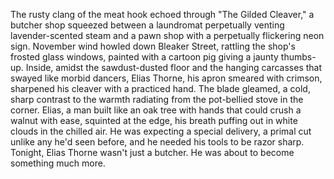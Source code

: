 The rusty clang of the meat hook echoed through "The Gilded Cleaver," a butcher shop squeezed between a laundromat perpetually venting lavender-scented steam and a pawn shop with a perpetually flickering neon sign.  November wind howled down Bleaker Street, rattling the shop's frosted glass windows, painted with a cartoon pig giving a jaunty thumbs-up. Inside, amidst the sawdust-dusted floor and the hanging carcasses that swayed like morbid dancers, Elias Thorne, his apron smeared with crimson, sharpened his cleaver with a practiced hand. The blade gleamed, a cold, sharp contrast to the warmth radiating from the pot-bellied stove in the corner.  Elias, a man built like an oak tree with hands that could crush a walnut with ease, squinted at the edge, his breath puffing out in white clouds in the chilled air.  He was expecting a special delivery, a primal cut unlike any he'd seen before, and he needed his tools to be razor sharp.  Tonight, Elias Thorne wasn't just a butcher. He was about to become something much more.
